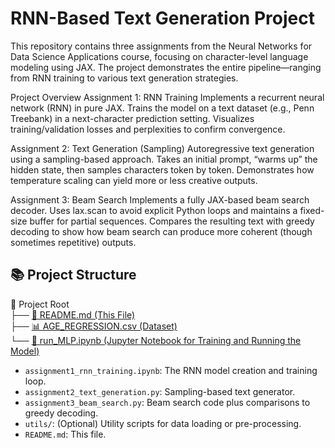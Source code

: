 # RNN-Based Text Generation Project
This repository contains three assignments from the Neural Networks for Data Science Applications course, focusing on character-level language modeling using JAX. The project demonstrates the entire pipeline—ranging from RNN training to various text generation strategies.

Project Overview
Assignment 1: RNN Training
Implements a recurrent neural network (RNN) in pure JAX.
Trains the model on a text dataset (e.g., Penn Treebank) in a next-character prediction setting.
Visualizes training/validation losses and perplexities to confirm convergence.

Assignment 2: Text Generation (Sampling)
Autoregressive text generation using a sampling-based approach.
Takes an initial prompt, “warms up” the hidden state, then samples characters token by token.
Demonstrates how temperature scaling can yield more or less creative outputs.

Assignment 3: Beam Search
Implements a fully JAX-based beam search decoder.
Uses lax.scan to avoid explicit Python loops and maintains a fixed-size buffer for partial sequences.
Compares the resulting text with greedy decoding to show how beam search can produce more coherent (though sometimes repetitive) outputs.

## 📚 **Project Structure**
📂 Project Root   
├── [📄 README.md (This File)](README.md)    
├── [📊 AGE_REGRESSION.csv (Dataset)](AGE_PREDICTION.csv)    
└── [📒 run_MLP.ipynb (Jupyter Notebook for Training and Running the Model)](run_MLP.ipynb)  
- `assignment1_rnn_training.ipynb`: The RNN model creation and training loop.
- `assignment2_text_generation.py`: Sampling-based text generator.
- `assignment3_beam_search.py`: Beam search code plus comparisons to greedy decoding.
- `utils/`: (Optional) Utility scripts for data loading or pre-processing.
- `README.md`: This file.

